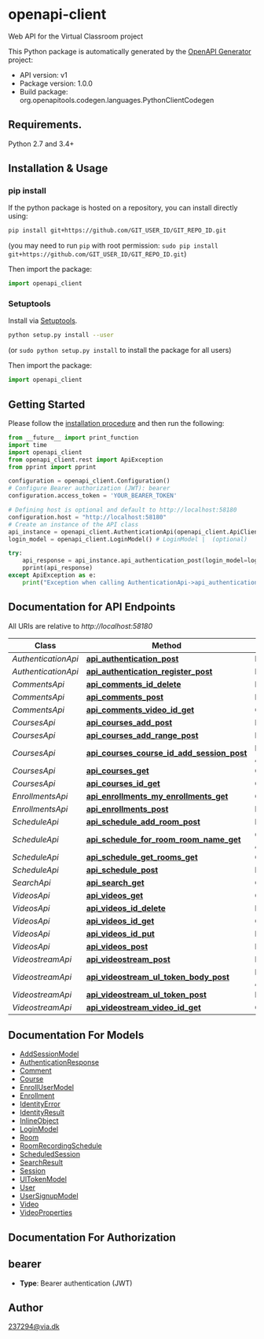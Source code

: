 # openapi-client
Web API for the Virtual Classroom project

This Python package is automatically generated by the [OpenAPI Generator](https://openapi-generator.tech) project:

- API version: v1
- Package version: 1.0.0
- Build package: org.openapitools.codegen.languages.PythonClientCodegen

## Requirements.

Python 2.7 and 3.4+

## Installation & Usage
### pip install

If the python package is hosted on a repository, you can install directly using:

```sh
pip install git+https://github.com/GIT_USER_ID/GIT_REPO_ID.git
```
(you may need to run `pip` with root permission: `sudo pip install git+https://github.com/GIT_USER_ID/GIT_REPO_ID.git`)

Then import the package:
```python
import openapi_client 
```

### Setuptools

Install via [Setuptools](http://pypi.python.org/pypi/setuptools).

```sh
python setup.py install --user
```
(or `sudo python setup.py install` to install the package for all users)

Then import the package:
```python
import openapi_client
```

## Getting Started

Please follow the [installation procedure](#installation--usage) and then run the following:

```python
from __future__ import print_function
import time
import openapi_client
from openapi_client.rest import ApiException
from pprint import pprint

configuration = openapi_client.Configuration()
# Configure Bearer authorization (JWT): bearer
configuration.access_token = 'YOUR_BEARER_TOKEN'

# Defining host is optional and default to http://localhost:58180
configuration.host = "http://localhost:58180"
# Create an instance of the API class
api_instance = openapi_client.AuthenticationApi(openapi_client.ApiClient(configuration))
login_model = openapi_client.LoginModel() # LoginModel |  (optional)

try:
    api_response = api_instance.api_authentication_post(login_model=login_model)
    pprint(api_response)
except ApiException as e:
    print("Exception when calling AuthenticationApi->api_authentication_post: %s\n" % e)

```

## Documentation for API Endpoints

All URIs are relative to *http://localhost:58180*

Class | Method | HTTP request | Description
------------ | ------------- | ------------- | -------------
*AuthenticationApi* | [**api_authentication_post**](docs/AuthenticationApi.md#api_authentication_post) | **POST** /api/Authentication | 
*AuthenticationApi* | [**api_authentication_register_post**](docs/AuthenticationApi.md#api_authentication_register_post) | **POST** /api/Authentication/Register | 
*CommentsApi* | [**api_comments_id_delete**](docs/CommentsApi.md#api_comments_id_delete) | **DELETE** /api/Comments/{id} | 
*CommentsApi* | [**api_comments_post**](docs/CommentsApi.md#api_comments_post) | **POST** /api/Comments | 
*CommentsApi* | [**api_comments_video_id_get**](docs/CommentsApi.md#api_comments_video_id_get) | **GET** /api/Comments/{videoId} | 
*CoursesApi* | [**api_courses_add_post**](docs/CoursesApi.md#api_courses_add_post) | **POST** /api/Courses/Add | 
*CoursesApi* | [**api_courses_add_range_post**](docs/CoursesApi.md#api_courses_add_range_post) | **POST** /api/Courses/AddRange | 
*CoursesApi* | [**api_courses_course_id_add_session_post**](docs/CoursesApi.md#api_courses_course_id_add_session_post) | **POST** /api/Courses/{courseId}/AddSession | 
*CoursesApi* | [**api_courses_get**](docs/CoursesApi.md#api_courses_get) | **GET** /api/Courses | 
*CoursesApi* | [**api_courses_id_get**](docs/CoursesApi.md#api_courses_id_get) | **GET** /api/Courses/{id} | 
*EnrollmentsApi* | [**api_enrollments_my_enrollments_get**](docs/EnrollmentsApi.md#api_enrollments_my_enrollments_get) | **GET** /api/Enrollments/MyEnrollments | 
*EnrollmentsApi* | [**api_enrollments_post**](docs/EnrollmentsApi.md#api_enrollments_post) | **POST** /api/Enrollments | 
*ScheduleApi* | [**api_schedule_add_room_post**](docs/ScheduleApi.md#api_schedule_add_room_post) | **POST** /api/Schedule/AddRoom | 
*ScheduleApi* | [**api_schedule_for_room_room_name_get**](docs/ScheduleApi.md#api_schedule_for_room_room_name_get) | **GET** /api/Schedule/ForRoom/{roomName} | 
*ScheduleApi* | [**api_schedule_get_rooms_get**](docs/ScheduleApi.md#api_schedule_get_rooms_get) | **GET** /api/Schedule/GetRooms | 
*ScheduleApi* | [**api_schedule_post**](docs/ScheduleApi.md#api_schedule_post) | **POST** /api/Schedule | 
*SearchApi* | [**api_search_get**](docs/SearchApi.md#api_search_get) | **GET** /api/Search | 
*VideosApi* | [**api_videos_get**](docs/VideosApi.md#api_videos_get) | **GET** /api/Videos | 
*VideosApi* | [**api_videos_id_delete**](docs/VideosApi.md#api_videos_id_delete) | **DELETE** /api/Videos/{id} | 
*VideosApi* | [**api_videos_id_get**](docs/VideosApi.md#api_videos_id_get) | **GET** /api/Videos/{id} | 
*VideosApi* | [**api_videos_id_put**](docs/VideosApi.md#api_videos_id_put) | **PUT** /api/Videos/{id} | 
*VideosApi* | [**api_videos_post**](docs/VideosApi.md#api_videos_post) | **POST** /api/Videos | 
*VideostreamApi* | [**api_videostream_post**](docs/VideostreamApi.md#api_videostream_post) | **POST** /api/Videostream | 
*VideostreamApi* | [**api_videostream_ul_token_body_post**](docs/VideostreamApi.md#api_videostream_ul_token_body_post) | **POST** /api/Videostream/{ulToken}/body | 
*VideostreamApi* | [**api_videostream_ul_token_post**](docs/VideostreamApi.md#api_videostream_ul_token_post) | **POST** /api/Videostream/{ulToken} | 
*VideostreamApi* | [**api_videostream_video_id_get**](docs/VideostreamApi.md#api_videostream_video_id_get) | **GET** /api/Videostream/{videoId} | 


## Documentation For Models

 - [AddSessionModel](docs/AddSessionModel.md)
 - [AuthenticationResponse](docs/AuthenticationResponse.md)
 - [Comment](docs/Comment.md)
 - [Course](docs/Course.md)
 - [EnrollUserModel](docs/EnrollUserModel.md)
 - [Enrollment](docs/Enrollment.md)
 - [IdentityError](docs/IdentityError.md)
 - [IdentityResult](docs/IdentityResult.md)
 - [InlineObject](docs/InlineObject.md)
 - [LoginModel](docs/LoginModel.md)
 - [Room](docs/Room.md)
 - [RoomRecordingSchedule](docs/RoomRecordingSchedule.md)
 - [ScheduledSession](docs/ScheduledSession.md)
 - [SearchResult](docs/SearchResult.md)
 - [Session](docs/Session.md)
 - [UlTokenModel](docs/UlTokenModel.md)
 - [User](docs/User.md)
 - [UserSignupModel](docs/UserSignupModel.md)
 - [Video](docs/Video.md)
 - [VideoProperties](docs/VideoProperties.md)


## Documentation For Authorization


## bearer

- **Type**: Bearer authentication (JWT)


## Author

237294@via.dk



